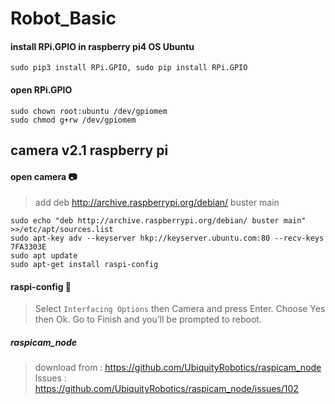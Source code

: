 # Robot_Basic
#### install RPi.GPIO in raspberry pi4 OS Ubuntu
```
sudo pip3 install RPi.GPIO, sudo pip install RPi.GPIO
```
#### open RPi.GPIO
```
sudo chown root:ubuntu /dev/gpiomem
sudo chmod g+rw /dev/gpiomem
```
## camera v2.1 raspberry pi
#### open camera 📷
>add deb http://archive.raspberrypi.org/debian/ buster main 
```
sudo echo "deb http://archive.raspberrypi.org/debian/ buster main" >>/etc/apt/sources.list
sudo apt-key adv --keyserver hkp://keyserver.ubuntu.com:80 --recv-keys 7FA3303E
sudo apt update
sudo apt-get install raspi-config
```
#### raspi-config 🍒
> Select `Interfacing Options` then Camera and press Enter. Choose Yes then Ok. Go to Finish and you’ll be prompted to reboot.
##### raspicam_node
> download from : https://github.com/UbiquityRobotics/raspicam_node                                                                                                                 
> lssues : https://github.com/UbiquityRobotics/raspicam_node/issues/102
